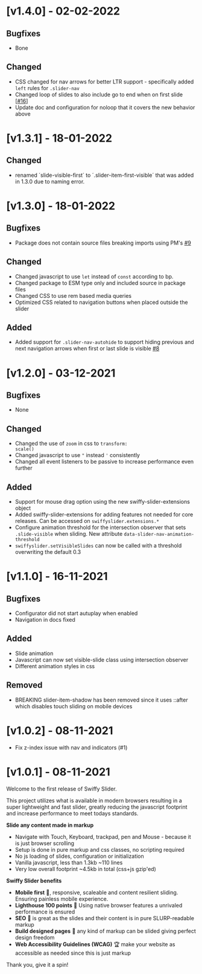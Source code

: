 # [v1.4.0] - 02-02-2022

## Bugfixes

- Bone

## Changed

- CSS changed for nav arrows for better LTR support - specifically added <code>left</code> rules for <code>.slider-nav</code>
- Changed loop of slides to also include go to end when on first slide [[#16](https://github.com/dynamicweb/swiffy-slider/issues/16)]
- Update doc and configuration for noloop that it covers the new behavior above

# [v1.3.1] - 18-01-2022

## Changed

- renamed ´slide-visible-first´ to ´.slider-item-first-visible´ that was added in 1.3.0 due to naming error.

# [v1.3.0] - 18-01-2022

## Bugfixes

- Package does not contain source files breaking imports using PM's [#9](https://github.com/dynamicweb/swiffy-slider/issues/9)

## Changed
- Changed javascript to use <code>let</code> instead of <code>const</code> according to bp.
- Changed package to ESM type only and included source in package files
- Changed CSS to use rem based media queries
- Optimized CSS related to navigation buttons when placed outside the slider

## Added

- Added support for <code>.slider-nav-autohide</code> to support hiding previous and next navigation arrows when first or last slide is visible [#8](https://github.com/dynamicweb/swiffy-slider/issues/8)

# [v1.2.0] - 03-12-2021

## Bugfixes

- None

## Changed

- Changed the use of <code>zoom</code> in css to <code>transform: scale()</code>
- Changed javascript to use <code>"</code> instead <code>'</code> consistently
- Changed all event listeners to be passive to increase performance even further

## Added

- Support for mouse drag option using the new swiffy-slider-extensions object
- Added swiffy-slider-extensions for adding features not needed for core releases. Can be accessed on <code>swiffyslider.extensions.*</code>
- Configure animation threshold for the intersection observer that sets <code>.slide-visible</code> when sliding. New attribute <code>data-slider-nav-animation-threshold</code>
- <code>swiffyslider.setVisibleSlides</code> can now be called with a threshold overwriting the default 0.3

# [v1.1.0] - 16-11-2021

## Bugfixes

- Configurator did not start autuplay when enabled
- Navigation in docs fixed

## Added

- Slide animation
- Javascript can now set visible-slide class using intersection observer
- Different animation styles in css

## Removed

- BREAKING slider-item-shadow has been removed since it uses ::after which disables touch sliding on mobile devices

# [v1.0.2] - 08-11-2021

- Fix z-index issue with nav and indicators (#1)

# [v1.0.1] - 08-11-2021

Welcome to the first release of Swiffy Slider.

This project utilizes what is available in modern browsers resulting in a super lightweight and fast slider, greatly reducing the javascript footprint and increase performance to meet todays standards.

**Slide any content made in markup**

- Navigate with Touch, Keyboard, trackpad, pen and Mouse - because it is just browser scrolling
- Setup is done in pure markup and css classes, no scripting required
- No js loading of slides, configuration or initialization
- Vanilla javascript, less than 1.3kb ~110 lines
- Very low overall footprint ~4.5kb in total (css+js gzip'ed)

**Swiffy Slider benefits**

* **Mobile first** :iphone:, responsive, scaleable and content resilient sliding. Ensuring painless mobile experience.
* **Lighthouse 100 points** :100: Using native browser features a unrivaled performance is ensured
* **SEO** :pencil:  is great as the slides and their content is in pure SLURP-readable markup
*  **Build designed pages** :art: any kind of markup can be slided giving perfect design freedom
* **Web Accessibility Guidelines (WCAG)** :trophy: make your website as accessible as needed since this is just markup

Thank you, give it a spin!